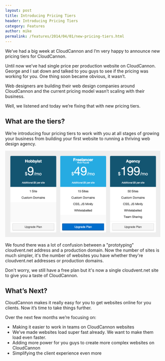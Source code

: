 ```yaml
---
layout: post
title: Introducing Pricing Tiers
header: Introducing Pricing Tiers
category: Features
author: mike
permalink: /features/2014/04/01/new-pricing-tiers.html 
---
```


We’ve had a big week at CloudCannon and I’m very happy to announce new pricing tiers for CloudCannon.

Until now we’ve had single price per production website on CloudCannon. George and I sat down and talked to you guys to see if the pricing was working for you. One thing soon became obvious, it wasn’t.

Web designers are building their web design companies around CloudCannon and the current pricing model wasn’t scaling with their business.

Well, we listened and today we’re fixing that with new pricing tiers.

## What are the tiers? ##

We’re introducing four pricing tiers to work with you at all stages of growing your business from building your first website to running a thriving web design agency.

![Tiered Pricing](/img/blog/tiered_pricing/plans.png)

We found there was a lot of confusion between a "prototyping" cloudvent.net address and a production domain. Now the number of sites is much simpler, it's the number of websites you have whether they're cloudvent.net addresses or production domains.

Don't worry, we still have a free plan but it's now a single cloudvent.net site to give you a taste of CloudCannon.

## What’s Next? ##
CloudCannon makes it really easy for you to get websites online for you clients. Now it’s time to take things further.

Over the next few months we’re focusing on:

* Making it easier to work in teams on CloudCannon websites
* We’ve made websites load super fast already. We want to make them load even faster.
* Adding more power for you guys to create more complex websites on CloudCannon
* Simplifying the client experience even more
